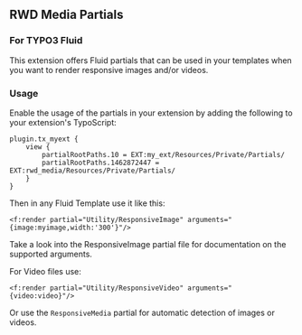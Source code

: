 ## RWD Media Partials
### For TYPO3 Fluid

This extension offers Fluid partials that can be used in your templates when you want to render responsive images and/or videos.

### Usage

Enable the usage of the partials in your extension by adding the following to your extension's TypoScript:

````
plugin.tx_myext {
    view {
        partialRootPaths.10 = EXT:my_ext/Resources/Private/Partials/
        partialRootPaths.1462872447 = EXT:rwd_media/Resources/Private/Partials/
    }
}
````

Then in any Fluid Template use it like this:

````
<f:render partial="Utility/ResponsiveImage" arguments="{image:myimage,width:'300'}"/>
````

Take a look into the ResponsiveImage partial file for documentation on the supported arguments.


For Video files use:
````
<f:render partial="Utility/ResponsiveVideo" arguments="{video:video}"/>
````

Or use the `ResponsiveMedia` partial for automatic detection of images or videos.

